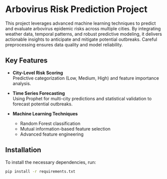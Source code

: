 # Arbovirus Risk Prediction Project

This project leverages advanced machine learning techniques to predict and evaluate arbovirus epidemic risks across multiple cities. By integrating weather data, temporal patterns, and robust predictive modeling, it delivers actionable insights to anticipate and mitigate potential outbreaks. Careful preprocessing ensures data quality and model reliability.

## Key Features

- **City-Level Risk Scoring**  
  Predictive categorization (Low, Medium, High) and feature importance analysis.

- **Time Series Forecasting**  
  Using Prophet for multi-city predictions and statistical validation to forecast potential outbreaks.

- **Machine Learning Techniques**  
  - Random Forest classification  
  - Mutual information-based feature selection  
  - Advanced feature engineering  

## Installation

To install the necessary dependencies, run:

```bash
pip install -r requirements.txt
